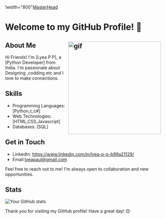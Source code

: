 !width="800"[MasterHead](https://th.bing.com/th/id/OIP.VDBB4jbW3WWAPceAAAvJpAHaDz?w=332&h=179&c=7&r=0&o=5&pid=1.7 )
# Welcome to my GitHub Profile! 👋

## About Me <img align="right" src="https://github.com/lyeapp/lyeapp/assets/104055190/6bf23534-99c5-4971-82dd-28bc462f4716" alt="gif" width="300" height="300" >
<p align="left">
Hi Friends! 
I'm [Lyea P P], a [Python Developer] from India.
I'm passionate about Designing ,codding etc and I love to make connections.  
</p>





## Skills

- Programming Languages: [Python,c,c#]
- Web Technologies: [HTML,CSS,Javascript]
- Databases: [SQL]

## Get in Touch
- LinkedIn: https://www.linkedin.com/in/lyea-p-p-b99a21129/
- Email:lyeapaul@gmail.com

Feel free to reach out to me! I'm always open to collaboration and new opportunities.

## Stats

![Your GitHub stats](https://github-readme-stats.vercel.app/api?username=yourusername&show_icons=true&theme=radical)

Thank you for visiting my GitHub profile! Have a great day! 😊

